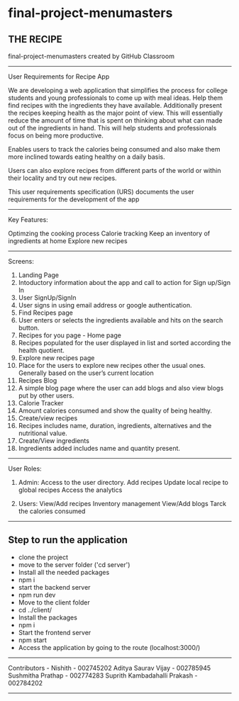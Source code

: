 # final-project-menumasters
## THE RECIPE
final-project-menumasters created by GitHub Classroom

*********************************************************************************************************************************

User Requirements for Recipe App

We are developing a web application that simplifies the process for college students and young professionals to come up with meal ideas. 
Help them find recipes with the ingredients they have available. Additionally present the recipes keeping health as the major point of view.
This will essentially reduce the amount of time that is spent on thinking about what can made out of the ingredients in hand. 
This will help students and professionals focus on being more productive.

Enables users to track the calories being consumed and also make them more inclined towards eating healthy on a daily basis. 

Users can also explore recipes from different parts of the world or within their locality and try out new recipes.

This user requirements specification (URS) documents the user requirements for the development of the app

*********************************************************************************************************************************

Key Features:

Optimzing the cooking process
Calorie tracking
Keep an inventory of ingredients at home
Explore new recipes

*********************************************************************************************************************************

Screens:

1) Landing Page 
2) Intoductory information about the app and call to action for Sign up/Sign In
3) User SignUp/SignIn 
4) User signs in using email address or google authentication.
5) Find Recipes page 
6) User enters or selects the ingredients available and hits on the search button.
7) Recipes for you page - Home page
8) Recipes populated for the user displayed in list and sorted according the health quotient.
9) Explore new recipes page
10) Place for the users to explore new recipes other the usual ones. Generally based on the user’s current location
11) Recipes Blog 
12) A simple blog page where the user can add blogs and also view blogs put by other users.
13) Calorie Tracker
14) Amount calories consumed and show the quality of being healthy.
15) Create/view recipes
16) Recipes includes name, duration, ingredients, alternatives and the nutritional value.
17) Create/View ingredients
18) Ingredients added includes name and quantity present.

*********************************************************************************************************************************

User Roles: 

1) Admin: 
Access to the user directory.
Add recipes
Update local recipe to global recipes
Access the analytics

2) Users:
View/Add recipes
Inventory management
View/Add blogs
Tarck the calories consumed

*********************************************************************************************************************************
## Step to run the application
- clone the project
- move to the server folder ('cd server')
- Install all the needed packages 
- npm i
- start the backend server
- npm run dev
- Move to the client folder
- cd ../client/
- Install the packages
- npm i
- Start the frontend server
- npm start
- Access the application by going to the route (localhost:3000/)
*********************************************************************************************************************************
Contributors -
Nishith - 002745202
Aditya Saurav Vijay - 002785945
Sushmitha Prathap - 002774283
Suprith Kambadahalli Prakash - 002784202

*********************************************************************************************************************************

